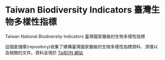 # Taiwan Biodiversity Indicators 臺灣生物多樣性指標
Taiwan National Biodiversity Indicators 臺灣國家層級的生物多樣性指標

這個倉儲庫(repository)收集了建構臺灣國家層級的生物多樣性指標資料、清理以及相關的文件。資料呈現於 [TaiBON 網站](http://www.taibon.tw)

